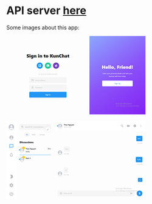 
API server [here](https://github.com/ryukun-thaonguyen/chat-app-server-api-laravel)
======
Some images about this app:

![thumb1](./intro/intro1.png)

![thumb2](./intro/intro2.png)
